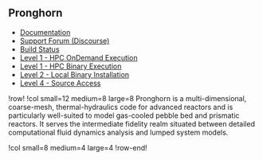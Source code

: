 ## Pronghorn

- [Documentation](https://pronghorn-docs.hpcondemand.inl.gov/latest/)
- [Support Forum (Discourse)](https://pronghorn-discourse.hpcondemand.inl.gov)
- [Build Status](https://civet.inl.gov/repo/871/)
- [Level 1 - HPC OnDemand Execution](ncrc/applications/ncrc_ondemand_pronghorn.md)
- [Level 1 - HPC Binary Execution](ncrc/applications/ncrc_hpc_pronghorn.md)
- [Level 2 - Local Binary Installation](ncrc/applications/ncrc_conda_pronghorn.md)
- [Level 4 - Source Access](ncrc/applications/ncrc_develop_pronghorn.md)

!row!
!col small=12 medium=8 large=8
Pronghorn is a multi-dimensional, coarse-mesh, thermal-hydraulics code for advanced reactors and is particularly well-suited to model gas-cooled pebble bed and prismatic reactors. It serves the intermediate fidelity realm situated between detailed computational fluid dynamics analysis and lumped system models.

!col small=8 medium=4 large=4
!row-end!
